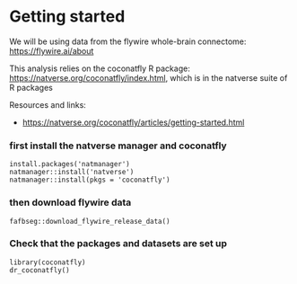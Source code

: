 

# Getting started
We will be using data from the flywire whole-brain connectome: https://flywire.ai/about

This analysis relies on the coconatfly R package: https://natverse.org/coconatfly/index.html, which is in the natverse suite of R packages

Resources and links:
- https://natverse.org/coconatfly/articles/getting-started.html

### first install the natverse manager and coconatfly
```
install.packages('natmanager')
natmanager::install('natverse')
natmanager::install(pkgs = 'coconatfly')
```
### then download flywire data
```
fafbseg::download_flywire_release_data()
```


### Check that the packages and datasets are set up
```
library(coconatfly)
dr_coconatfly()
```
